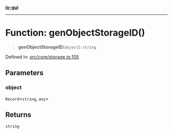 [**io-gui**](../README.md)

***

# Function: genObjectStorageID()

> **genObjectStorageID**(`object`): `string`

Defined in: [src/core/storage.ts:105](https://github.com/io-gui/io/blob/main/src/core/storage.ts#L105)

## Parameters

### object

`Record`\<`string`, `any`\>

## Returns

`string`
